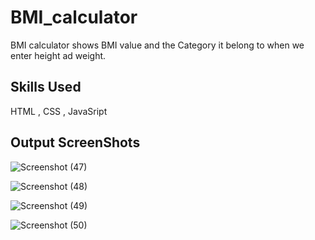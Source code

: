 # BMI_calculator
BMI calculator shows BMI value and the Category it belong to when we enter height ad weight. 

## Skills Used
HTML , CSS , JavaSript

## Output ScreenShots

![Screenshot (47)](https://user-images.githubusercontent.com/72013551/220558668-84eb579f-c4d6-4598-81d4-2e2f2041ddae.png)

![Screenshot (48)](https://user-images.githubusercontent.com/72013551/220558841-b949ae20-4e62-4385-8826-f0834e283eb1.png)

![Screenshot (49)](https://user-images.githubusercontent.com/72013551/220558886-1c6f8405-8051-49ba-a734-6c300d46d3cf.png)

![Screenshot (50)](https://user-images.githubusercontent.com/72013551/220558922-63991866-71e7-42de-94d8-be2cc6355369.png)

